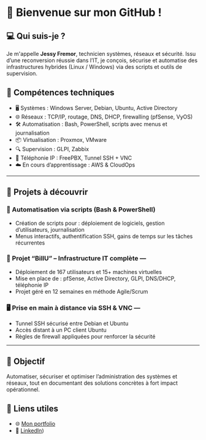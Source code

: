 # 👋 Bienvenue sur mon GitHub !

## 💻 Qui suis-je ?
Je m'appelle **Jessy Fremor**, technicien systèmes, réseaux et sécurité. Issu d’une reconversion réussie dans l’IT, je conçois, sécurise et automatise des infrastructures hybrides (Linux / Windows) via des scripts et outils de supervision.

## 🔧 Compétences techniques
- 🖥️ Systèmes : Windows Server, Debian, Ubuntu, Active Directory
- 🌐 Réseaux : TCP/IP, routage, DNS, DHCP, firewalling (pfSense, VyOS)
- 🛠️ Automatisation : Bash, PowerShell, scripts avec menus et journalisation
- 📦 Virtualisation : Proxmox, VMware
- 🔍 Supervision : GLPI, Zabbix
- 📡 Téléphonie IP : FreePBX, Tunnel SSH + VNC
- ☁️ En cours d’apprentissage : AWS & CloudOps

---

## 📁 Projets à découvrir

### 🔄 Automatisation via scripts (Bash & PowerShell) 
- Création de scripts pour : déploiement de logiciels, gestion d’utilisateurs, journalisation
- Menus interactifs, authentification SSH, gains de temps sur les tâches récurrentes

### 🏢 Projet “BillU” – Infrastructure IT complète — 
- Déploiement de 167 utilisateurs et 15+ machines virtuelles
- Mise en place de : pfSense, Active Directory, GLPI, DNS/DHCP, téléphonie IP
- Projet géré en 12 semaines en méthode Agile/Scrum

### 🖥️ Prise en main à distance via SSH & VNC — 
- Tunnel SSH sécurisé entre Debian et Ubuntu
- Accès distant à un PC client Ubuntu
- Règles de firewall appliquées pour renforcer la sécurité

---

## 🎯 Objectif
Automatiser, sécuriser et optimiser l’administration des systèmes et réseaux, tout en documentant des solutions concrètes à fort impact opérationnel.

## 🔗 Liens utiles
- 🌐 [Mon portfolio](https://portfolio-fremor.com)
- 💼 [LinkedIn](https://www.linkedin.com/in/jessy-fremor-541609200/))
  

